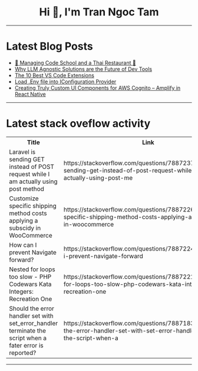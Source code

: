 <h1 align="center">Hi 👋, I'm Tran Ngoc Tam</h1>

---

# Latest Blog Posts 
<!-- BLOG-POST-LIST:START -->
- [🌟 Managing Code School and a Thai Restaurant 🌟](https://dev.to/muydanny/managing-code-school-and-a-thai-restaurant-4bhf)
- [Why LLM Agnostic Solutions are the Future of Dev Tools](https://dev.to/get_pieces/why-llm-agnostic-solutions-are-the-future-of-dev-tools-36m2)
- [The 10 Best VS Code Extensions](https://dev.to/get_pieces/the-10-best-vs-code-extensions-1ppo)
- [Load .Env file into IConfiguration Provider](https://dev.to/rmaurodev/load-env-file-into-iconfiguration-provider-4fk0)
- [Creating Truly Custom UI Components for AWS Cognito – Amplify in React Native](https://dev.to/niek_dewit_6d1cfcfeaff6a/creating-truly-custom-ui-components-for-aws-cognito-amplify-in-react-native-3gfi)
<!-- BLOG-POST-LIST:END -->

---

# Latest stack oveflow activity
<table>
  <tr><th>Title</th><th>Link</th></tr>
  <!-- STACKOVERFLOW:START --><tr><td>Laravel is sending GET instead of POST request while I am actually using post method</td><td>https://stackoverflow.com/questions/78872376/laravel-is-sending-get-instead-of-post-request-while-i-am-actually-using-post-me</td></tr><tr><td>Customize specific shipping method costs applying a subscidy in WooCommerce</td><td>https://stackoverflow.com/questions/78872262/customize-specific-shipping-method-costs-applying-a-subscidy-in-woocommerce</td></tr><tr><td>How can I prevent Navigate forward?</td><td>https://stackoverflow.com/questions/78872241/how-can-i-prevent-navigate-forward</td></tr><tr><td>Nested for loops too slow - PHP Codewars Kata Integers: Recreation One</td><td>https://stackoverflow.com/questions/78872213/nested-for-loops-too-slow-php-codewars-kata-integers-recreation-one</td></tr><tr><td>Should the error handler set with set_error_handler terminate the script when a fater error is reported?</td><td>https://stackoverflow.com/questions/78871837/should-the-error-handler-set-with-set-error-handler-terminate-the-script-when-a</td></tr><!-- STACKOVERFLOW:END -->
</table>

---


